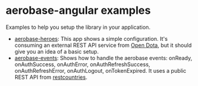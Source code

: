 # aerobase-angular examples

Examples to help you setup the library in your application.

* [aerobase-heroes](https://github.com/aerobase/aerobase-angular/tree/master/examples/aerobase-heroes): This app shows a simple configuration. It's consuming an external REST API service from [Open Dota](https://docs.opendota.com/), but it should give you an idea of a basic setup.
* [aerobase-events](https://github.com/aerobase/aerobase-angular/tree/master/examples/aerobase-events): Shows how to handle the aerobase events: onReady, onAuthSuccess, onAuthError, onAuthRefreshSuccess, onAuthRefreshError, onAuthLogout, onTokenExpired. It uses a public REST API from [restcountries](http://restcountries.eu/).
